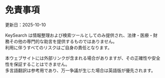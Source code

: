 # 免責事項
更新日：2025-10-10

KeySearch は情報整理および検索ツールとしてのみ提供され、法律・医療・財務その他の専門的な助言を提供するものではありません。  
利用に伴うすべてのリスクはご自身の責任となります。  

本ウェブサイトには外部リンクが含まれる場合がありますが、その正確性や安全性を保証することはできません。  
多言語翻訳は参考用であり、万一争議が生じた場合は英語版が優先されます。